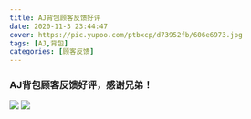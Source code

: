 ```yaml
---
title: AJ背包顾客反馈好评
date: 2020-11-3 23:44:47
cover: https://pic.yupoo.com/ptbxcp/d73952fb/606e6973.jpg
tags: [AJ,背包]
categories: [顾客反馈]
---
```


###  AJ背包顾客反馈好评，感谢兄弟！
![](https://pic.yupoo.com/ptbxcp/33eb5ab1/c555d8e6.jpg)
![](https://pic.yupoo.com/ptbxcp/d73952fb/606e6973.jpg)
